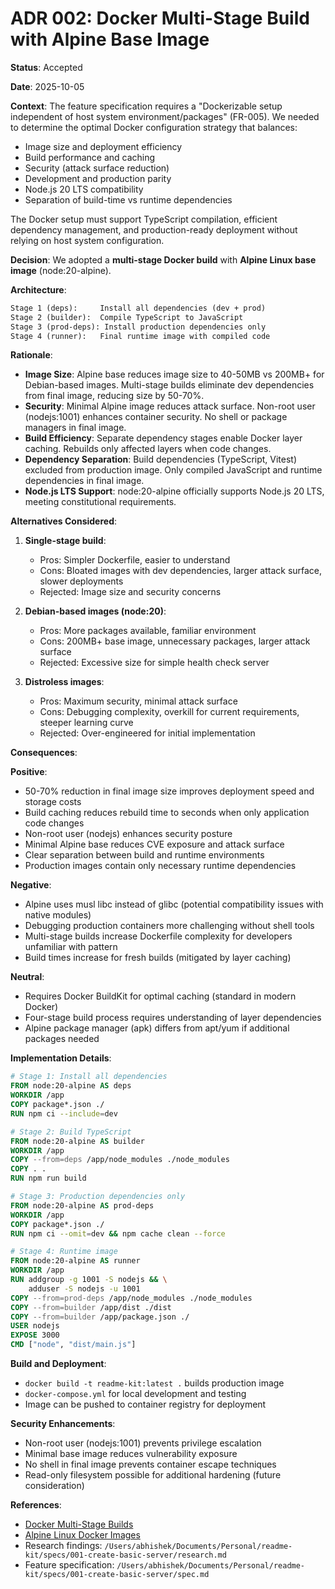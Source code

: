 # ADR 002: Docker Multi-Stage Build with Alpine Base Image

**Status**: Accepted

**Date**: 2025-10-05

**Context**:
The feature specification requires a "Dockerizable setup independent of host system environment/packages" (FR-005). We needed to determine the optimal Docker configuration strategy that balances:
- Image size and deployment efficiency
- Build performance and caching
- Security (attack surface reduction)
- Development and production parity
- Node.js 20 LTS compatibility
- Separation of build-time vs runtime dependencies

The Docker setup must support TypeScript compilation, efficient dependency management, and production-ready deployment without relying on host system configuration.

**Decision**:
We adopted a **multi-stage Docker build** with **Alpine Linux base image** (node:20-alpine).

**Architecture**:
```dockerfile
Stage 1 (deps):     Install all dependencies (dev + prod)
Stage 2 (builder):  Compile TypeScript to JavaScript
Stage 3 (prod-deps): Install production dependencies only
Stage 4 (runner):   Final runtime image with compiled code
```

**Rationale**:
- **Image Size**: Alpine base reduces image size to 40-50MB vs 200MB+ for Debian-based images. Multi-stage builds eliminate dev dependencies from final image, reducing size by 50-70%.
- **Security**: Minimal Alpine image reduces attack surface. Non-root user (nodejs:1001) enhances container security. No shell or package managers in final image.
- **Build Efficiency**: Separate dependency stages enable Docker layer caching. Rebuilds only affected layers when code changes.
- **Dependency Separation**: Build dependencies (TypeScript, Vitest) excluded from production image. Only compiled JavaScript and runtime dependencies in final image.
- **Node.js LTS Support**: node:20-alpine officially supports Node.js 20 LTS, meeting constitutional requirements.

**Alternatives Considered**:
1. **Single-stage build**:
   - Pros: Simpler Dockerfile, easier to understand
   - Cons: Bloated images with dev dependencies, larger attack surface, slower deployments
   - Rejected: Image size and security concerns

2. **Debian-based images (node:20)**:
   - Pros: More packages available, familiar environment
   - Cons: 200MB+ base image, unnecessary packages, larger attack surface
   - Rejected: Excessive size for simple health check server

3. **Distroless images**:
   - Pros: Maximum security, minimal attack surface
   - Cons: Debugging complexity, overkill for current requirements, steeper learning curve
   - Rejected: Over-engineered for initial implementation

**Consequences**:

**Positive**:
- 50-70% reduction in final image size improves deployment speed and storage costs
- Build caching reduces rebuild time to seconds when only application code changes
- Non-root user (nodejs) enhances security posture
- Minimal Alpine base reduces CVE exposure and attack surface
- Clear separation between build and runtime environments
- Production images contain only necessary runtime dependencies

**Negative**:
- Alpine uses musl libc instead of glibc (potential compatibility issues with native modules)
- Debugging production containers more challenging without shell tools
- Multi-stage builds increase Dockerfile complexity for developers unfamiliar with pattern
- Build times increase for fresh builds (mitigated by layer caching)

**Neutral**:
- Requires Docker BuildKit for optimal caching (standard in modern Docker)
- Four-stage build process requires understanding of layer dependencies
- Alpine package manager (apk) differs from apt/yum if additional packages needed

**Implementation Details**:
```dockerfile
# Stage 1: Install all dependencies
FROM node:20-alpine AS deps
WORKDIR /app
COPY package*.json ./
RUN npm ci --include=dev

# Stage 2: Build TypeScript
FROM node:20-alpine AS builder
WORKDIR /app
COPY --from=deps /app/node_modules ./node_modules
COPY . .
RUN npm run build

# Stage 3: Production dependencies only
FROM node:20-alpine AS prod-deps
WORKDIR /app
COPY package*.json ./
RUN npm ci --omit=dev && npm cache clean --force

# Stage 4: Runtime image
FROM node:20-alpine AS runner
WORKDIR /app
RUN addgroup -g 1001 -S nodejs && \
    adduser -S nodejs -u 1001
COPY --from=prod-deps /app/node_modules ./node_modules
COPY --from=builder /app/dist ./dist
COPY --from=builder /app/package.json ./
USER nodejs
EXPOSE 3000
CMD ["node", "dist/main.js"]
```

**Build and Deployment**:
- `docker build -t readme-kit:latest .` builds production image
- `docker-compose.yml` for local development and testing
- Image can be pushed to container registry for deployment

**Security Enhancements**:
- Non-root user (nodejs:1001) prevents privilege escalation
- Minimal base image reduces vulnerability exposure
- No shell in final image prevents container escape techniques
- Read-only filesystem possible for additional hardening (future consideration)

**References**:
- [Docker Multi-Stage Builds](https://docs.docker.com/build/building/multi-stage/)
- [Alpine Linux Docker Images](https://hub.docker.com/_/alpine)
- Research findings: `/Users/abhishek/Documents/Personal/readme-kit/specs/001-create-basic-server/research.md`
- Feature specification: `/Users/abhishek/Documents/Personal/readme-kit/specs/001-create-basic-server/spec.md`
